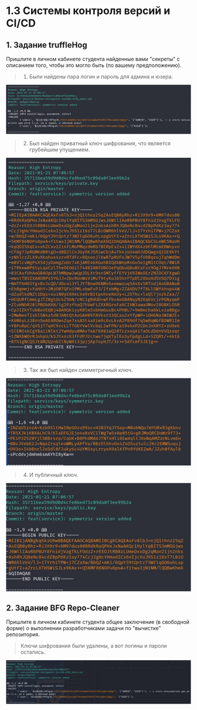 # 1.3 Системы контроля версий и CI/CD


## 1. Задание truffleHog

Пришлите в личном кабинете студента найденные вами "секреты" с описанием того, чтобы это могло быть (по вашему предположению).

> 1. Были найдены пара логин и пароль для админа и юзера.

![](pic/users.jpg)

> 2. Был найден приватный ключ шифрования, что является грубейшим упущением.

![](pic/private.jpg)

> 3. Так же был найден симметричный ключ.

![](pic/symmetric.jpg)

> 4. И публичный ключ.

![](pic/public.jpg)


## 2. Задание BFG Repo-Cleaner 

Пришлите в личном кабинете студента общее заключение (в свободной форме) о выполнении разработчиками задачи по "вычистке" репозитория.

> Ключи шифрования были удалены, а вот логины и пароли остались.

![](pic/usersafterbfg.jpg)
